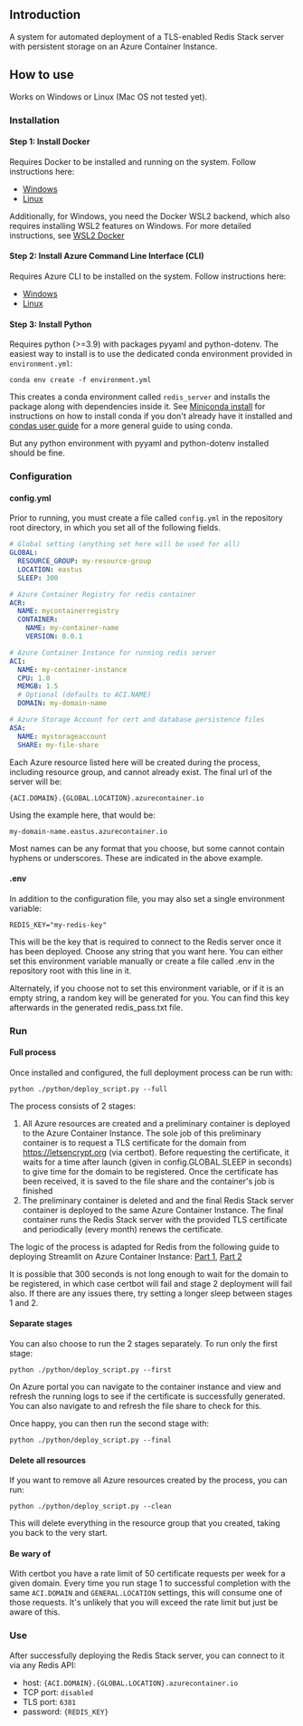## Introduction
A system for automated deployment of a TLS-enabled Redis Stack server with persistent storage on an Azure Container Instance.

## How to use
Works on Windows or Linux (Mac OS not tested yet).

### Installation
#### Step 1: Install Docker
Requires Docker to be installed and running on the system. Follow instructions here:
 - [Windows](https://docs.docker.com/desktop/install/windows-install/)
 - [Linux](https://docs.docker.com/desktop/install/linux-install/)

Additionally, for Windows, you need the Docker WSL2 backend, which also requires installing WSL2 features on Windows. For more detailed instructions, see [WSL2 Docker](https://docs.docker.com/desktop/wsl/)

#### Step 2: Install Azure Command Line Interface (CLI)
Requires Azure CLI to be installed on the system. Follow instructions here:
 - [Windows](https://learn.microsoft.com/en-us/cli/azure/install-azure-cli-windows?tabs=azure-cli)
 - [Linux](https://learn.microsoft.com/en-us/cli/azure/install-azure-cli-linux?pivots=apt)

#### Step 3: Install Python
Requires python (>=3.9) with packages pyyaml and python-dotenv. The easiest way to install is to use the dedicated conda environment provided in ```environment.yml```:
```
conda env create -f environment.yml
```
This creates a conda environment called ```redis_server``` and installs the package along with dependencies inside it. See [Miniconda install](https://docs.conda.io/projects/miniconda/en/latest/miniconda-install.html) for instructions on how to install conda if you don't already have it installed and [condas user guide](https://docs.conda.io/projects/conda/en/latest/user-guide/index.html) for a more general guide to using conda.

But any python environment with pyyaml and python-dotenv installed should be fine.

### Configuration

#### config.yml

Prior to running, you must create a file called `config.yml` in the repository root directory, in which you set all of the following fields.

```yaml
# Global setting (anything set here will be used for all)
GLOBAL:
  RESOURCE_GROUP: my-resource-group
  LOCATION: eastus
  SLEEP: 300

# Azure Container Registry for redis container
ACR:
  NAME: mycontainerregistry
  CONTAINER:
    NAME: my-container-name
    VERSION: 0.0.1

# Azure Container Instance for running redis server
ACI:
  NAME: my-container-instance
  CPU: 1.0
  MEMGB: 1.5
  # Optional (defaults to ACI.NAME)
  DOMAIN: my-domain-name

# Azure Storage Account for cert and database persistence files
ASA:
  NAME: mystorageaccount
  SHARE: my-file-share
```

Each Azure resource listed here will be created during the process, including resource group, and cannot already exist. The final url of the server will be:

    {ACI.DOMAIN}.{GLOBAL.LOCATION}.azurecontainer.io

Using the example here, that would be:

    my-domain-name.eastus.azurecontainer.io
    
Most names can be any format that you choose, but some cannot contain hyphens or underscores. These are indicated in the above example.

#### .env

In addition to the configuration file, you may also set a single environment variable:

    REDIS_KEY="my-redis-key"

This will be the key that is required to connect to the Redis server once it has been deployed. Choose any string that you want here. You can either set this environment variable manually or create a file called .env in the repository root with this line in it.

Alternately, if you choose not to set this environment variable, or if it is an empty string, a random key will be generated for you. You can find this key afterwards in the generated redis_pass.txt file.

### Run

#### Full process
Once installed and configured, the full deployment process can be run with:

    python ./python/deploy_script.py --full

The process consists of 2 stages:

1. All Azure resources are created and a preliminary container is deployed to the Azure Container Instance. The sole job of this preliminary container is to request a TLS certificate for the domain from https://letsencrypt.org (via certbot). Before requesting the certificate, it waits for a time after launch (given in config.GLOBAL.SLEEP in seconds) to give time for the domain to be registered. Once the certificate has been received, it is saved to the file share and the container's job is finished
2. The preliminary container is deleted and and the final Redis Stack server container is deployed to the same Azure Container Instance. The final container runs the Redis Stack server with the provided TLS certificate and periodically (every month) renews the certificate.

The logic of the process is adapted for Redis from the following guide to deploying Streamlit on Azure Container Instance: [Part 1](https://towardsdatascience.com/beginner-guide-to-streamlit-deployment-on-azure-f6618eee1ba9), [Part 2](https://towardsdatascience.com/beginner-guide-to-streamlit-deployment-on-azure-part-2-cf14bb201b8e)

It is possible that 300 seconds is not long enough to wait for the domain to be registered, in which case certbot will fail and stage 2 deployment will fail also. If there are any issues there, try setting a longer sleep between stages 1 and 2.

#### Separate stages

You can also choose to run the 2 stages separately. To run only the first stage:

    python ./python/deploy_script.py --first

On Azure portal you can navigate to the container instance and view and refresh the running logs to see if the certificate is successfully generated. You can also navigate to and refresh the file share to check for this.

Once happy, you can then run the second stage with:

    python ./python/deploy_script.py --final

#### Delete all resources

If you want to remove all Azure resources created by the process, you can run:

    python ./python/deploy_script.py --clean

This will delete everything in the resource group that you created, taking you back to the very start.

#### Be wary of

With certbot you have a rate limit of 50 certificate requests per week for a given domain. Every time you run stage 1 to successful completion with the same `ACI.DOMAIN` and `GENERAL.LOCATION` settings, this will consume one of those requests. It's unlikely that you will exceed the rate limit but just be aware of this.

### Use

After successfully deploying the Redis Stack server, you can connect to it via any Redis API:

- host: `{ACI.DOMAIN}.{GLOBAL.LOCATION}.azurecontainer.io`
- TCP port: `disabled`
- TLS port: `6381`
- password: `{REDIS_KEY}`